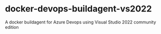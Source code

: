 # docker-devops-buildagent-vs2022
A docker buildagent for Azure Devops using Visual Studio 2022 community edition
